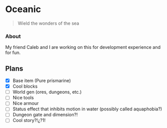 # Oceanic
> Wield the wonders of the sea

### About
My friend Caleb and I are working on this for development experience and for fun.

## Plans
- [x] Base item (Pure prismarine)
- [x] Cool blocks
- [ ] World gen (ores, dungeons, etc.)
- [ ] Nice tools
- [ ] Nice armour
- [ ] Status effect that inhibits motion in water (possibly called aquaphobia?)
- [ ] Dungeon gate and dimension?!
- [ ] Cool story?!¿?1!
